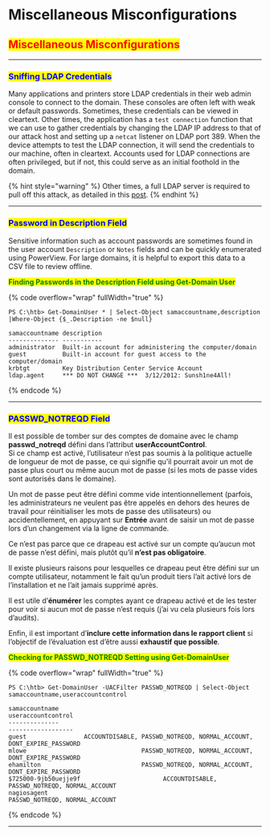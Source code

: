 # Miscellaneous Misconfigurations

## <mark style="color:red;">Miscellaneous Misconfigurations</mark>

***

### <mark style="color:blue;">Sniffing LDAP Credentials</mark>

Many applications and printers store LDAP credentials in their web admin console to connect to the domain. These consoles are often left with weak or default passwords. Sometimes, these credentials can be viewed in cleartext. Other times, the application has a `test connection` function that we can use to gather credentials by changing the LDAP IP address to that of our attack host and setting up a `netcat` listener on LDAP port 389. When the device attempts to test the LDAP connection, it will send the credentials to our machine, often in cleartext. Accounts used for LDAP connections are often privileged, but if not, this could serve as an initial foothold in the domain.&#x20;

{% hint style="warning" %}
Other times, a full LDAP server is required to pull off this attack, as detailed in this [post](https://grimhacker.com/2018/03/09/just-a-printer/).
{% endhint %}

***

### <mark style="color:blue;">Password in Description Field</mark>

Sensitive information such as account passwords are sometimes found in the user account `Description` or `Notes` fields and can be quickly enumerated using PowerView. For large domains, it is helpful to export this data to a CSV file to review offline.

<mark style="color:green;">**Finding Passwords in the Description Field using Get-Domain User**</mark>

{% code overflow="wrap" fullWidth="true" %}
```powershell-session
PS C:\htb> Get-DomainUser * | Select-Object samaccountname,description |Where-Object {$_.Description -ne $null}

samaccountname description
-------------- -----------
administrator  Built-in account for administering the computer/domain
guest          Built-in account for guest access to the computer/domain
krbtgt         Key Distribution Center Service Account
ldap.agent     *** DO NOT CHANGE ***  3/12/2012: Sunsh1ne4All!
```
{% endcode %}

***

### <mark style="color:blue;">PASSWD\_NOTREQD Field</mark>

Il est possible de tomber sur des comptes de domaine avec le champ **passwd\_notreqd** défini dans l’attribut **userAccountControl**.\
Si ce champ est activé, l’utilisateur n’est pas soumis à la politique actuelle de longueur de mot de passe, ce qui signifie qu’il pourrait avoir un mot de passe plus court ou même aucun mot de passe (si les mots de passe vides sont autorisés dans le domaine).

Un mot de passe peut être défini comme vide intentionnellement (parfois, les administrateurs ne veulent pas être appelés en dehors des heures de travail pour réinitialiser les mots de passe des utilisateurs) ou accidentellement, en appuyant sur **Entrée** avant de saisir un mot de passe lors d’un changement via la ligne de commande.

Ce n’est pas parce que ce drapeau est activé sur un compte qu’aucun mot de passe n’est défini, mais plutôt qu’il **n’est pas obligatoire**.

Il existe plusieurs raisons pour lesquelles ce drapeau peut être défini sur un compte utilisateur, notamment le fait qu’un produit tiers l’ait activé lors de l’installation et ne l’ait jamais supprimé après.

Il est utile d’**énumérer** les comptes ayant ce drapeau activé et de les tester pour voir si aucun mot de passe n’est requis (j’ai vu cela plusieurs fois lors d’audits).

Enfin, il est important d’**inclure cette information dans le rapport client** si l’objectif de l’évaluation est d’être aussi **exhaustif que possible**.

<mark style="color:green;">**Checking for PASSWD\_NOTREQD Setting using Get-DomainUser**</mark>

{% code overflow="wrap" fullWidth="true" %}
```powershell-session
PS C:\htb> Get-DomainUser -UACFilter PASSWD_NOTREQD | Select-Object samaccountname,useraccountcontrol

samaccountname                                                         useraccountcontrol
--------------                                                         ------------------
guest                ACCOUNTDISABLE, PASSWD_NOTREQD, NORMAL_ACCOUNT, DONT_EXPIRE_PASSWORD
mlowe                                PASSWD_NOTREQD, NORMAL_ACCOUNT, DONT_EXPIRE_PASSWORD
ehamilton                            PASSWD_NOTREQD, NORMAL_ACCOUNT, DONT_EXPIRE_PASSWORD
$725000-9jb50uejje9f                       ACCOUNTDISABLE, PASSWD_NOTREQD, NORMAL_ACCOUNT
nagiosagent                                                PASSWD_NOTREQD, NORMAL_ACCOUNT
```
{% endcode %}

***

